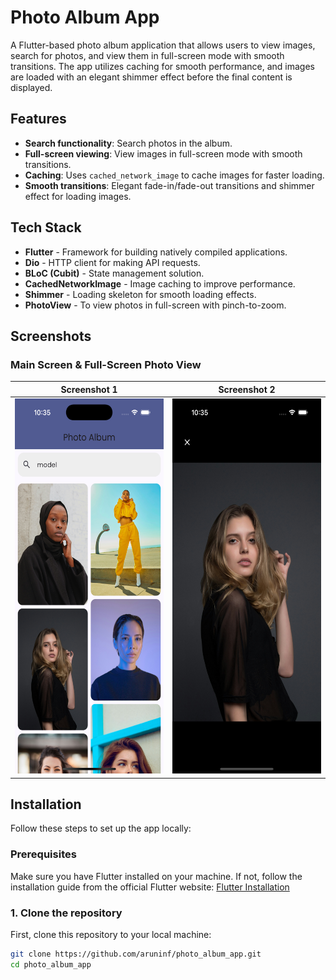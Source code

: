# Photo Album App

A Flutter-based photo album application that allows users to view images, search for photos, and view them in full-screen mode with smooth transitions. The app utilizes caching for smooth performance, and images are loaded with an elegant shimmer effect before the final content is displayed.


## Features
- **Search functionality**: Search photos in the album.
- **Full-screen viewing**: View images in full-screen mode with smooth transitions.
- **Caching**: Uses `cached_network_image` to cache images for faster loading.
- **Smooth transitions**: Elegant fade-in/fade-out transitions and shimmer effect for loading images.

## Tech Stack
- **Flutter** - Framework for building natively compiled applications.
- **Dio** - HTTP client for making API requests.
- **BLoC (Cubit)** - State management solution.
- **CachedNetworkImage** - Image caching to improve performance.
- **Shimmer** - Loading skeleton for smooth loading effects.
- **PhotoView** - To view photos in full-screen with pinch-to-zoom.

## Screenshots

### Main Screen & Full-Screen Photo View

| Screenshot 1 | Screenshot 2 |
|--------------|--------------|
| <img src="./assets/main_screen.png" width="300" height="600"> | <img src="./assets/full_screen_view.png" width="300" height="600"> |


## Installation

Follow these steps to set up the app locally:

### Prerequisites
Make sure you have Flutter installed on your machine. If not, follow the installation guide from the official Flutter website: [Flutter Installation](https://flutter.dev/docs/get-started/install)

### 1. Clone the repository
First, clone this repository to your local machine:
```bash
git clone https://github.com/aruninf/photo_album_app.git
cd photo_album_app
